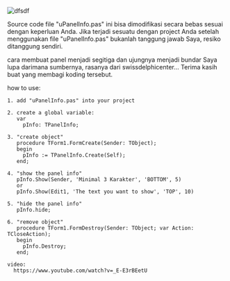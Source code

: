 ![dfsdf](https://cloud.githubusercontent.com/assets/22923154/19686999/49d07dda-9af6-11e6-8c62-c2663392cd4d.jpg)

Source code file "uPanelInfo.pas" ini bisa dimodifikasi secara bebas sesuai dengan keperluan Anda.
Jika terjadi sesuatu dengan project Anda setelah menggunakan file "uPanelInfo.pas" bukanlah tanggung jawab Saya, 
resiko ditanggung sendiri.

cara membuat panel menjadi segitiga dan ujungnya menjadi bundar Saya lupa darimana sumbernya, rasanya dari swissdelphicenter...
Terima kasih buat yang membagi koding tersebut.

how to use:

    1. add "uPanelInfo.pas" into your project

    2. create a global variable:
       var
         pInfo: TPanelInfo;

    3. "create object"
       procedure TForm1.FormCreate(Sender: TObject);
       begin
         pInfo := TPanelInfo.Create(Self);
       end;

    4. "show the panel info"
       pInfo.Show(Sender, 'Minimal 3 Karakter', 'BOTTOM', 5)
       or
       pInfo.Show(Edit1, 'The text you want to show', 'TOP', 10)

    5. "hide the panel info"
       pInfo.hide;

    6. "remove object"
       procedure TForm1.FormDestroy(Sender: TObject; var Action: TCloseAction);
       begin
         pInfo.Destroy;
       end;

    video:
      https://www.youtube.com/watch?v=_E-E3rBEetU
      
